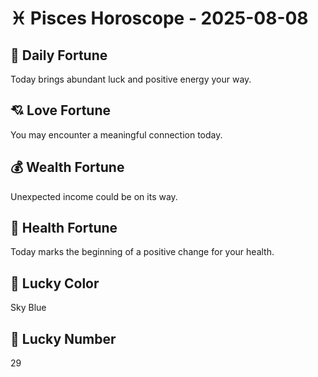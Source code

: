 # ♓ Pisces Horoscope - 2025-08-08

## 🎯 Daily Fortune

Today brings abundant luck and positive energy your way.

## 💘 Love Fortune

You may encounter a meaningful connection today.

## 💰 Wealth Fortune

Unexpected income could be on its way.

## 🌱 Health Fortune

Today marks the beginning of a positive change for your health.

## 🎨 Lucky Color

Sky Blue

## 🔢 Lucky Number

29
